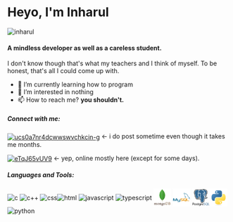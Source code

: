 
<h1 >Heyo, I'm Inharul</h1>
<p align="left"> <img src="https://komarev.com/ghpvc/?username=inharul&label=Profile%20views&color=0e75b6&style=flat" alt="inharul" /> </p>  
<h4>A mindless developer as well as a careless student.</h4>
I don't know though that's what my teachers and I think of myself. To be honest, that's all I could come up with.
  
- 🌱 I’m currently learning how to program
- 👀  I’m interested in nothing
- 📫 How to reach me? **you shouldn't.**  
  
<h5 align="left">Connect with me:</h5>  
<p align="left">  
<a href="https://www.youtube.com/channel/UCs0a7Nr4dCwWsWvChKCiN-g" target="blank"><img align="center" src="https://upload.wikimedia.org/wikipedia/commons/thumb/0/09/YouTube_full-color_icon_%282017%29.svg/2560px-YouTube_full-color_icon_%282017%29.svg.png" alt="ucs0a7nr4dcwwswvchkcin-g" height="20" width="30" /></a> <- i do post sometime even though it takes me months.

<a href="https://discord.gg/eTqJ65vUV9" target="blank"><img align="center" src="https://logodownload.org/wp-content/uploads/2017/11/discord-logo-4-1.png" alt="eTqJ65vUV9" height="30" width="30" /></a>  <- yep, online mostly here (except for some days).
</p>  
  
<h5 align="left">Languages and Tools:</h5>  
<p>
<img align="center" src="https://upload.wikimedia.org/wikipedia/commons/1/18/C_Programming_Language.svg" alt="c" height="40" width="40" />
<img align="center" src="https://upload.wikimedia.org/wikipedia/commons/1/18/ISO_C%2B%2B_Logo.svg" alt="c++" height="40" width="40" /> <img align="center" src="https://upload.wikimedia.org/wikipedia/commons/d/d5/CSS3_logo_and_wordmark.svg" alt="css" height="40" width="40" /><img align="center" src="https://upload.wikimedia.org/wikipedia/commons/6/61/HTML5_logo_and_wordmark.svg" alt="html" height="40" width="40" />
<img src="https://upload.wikimedia.org/wikipedia/commons/9/99/Unofficial_JavaScript_logo_2.svg" align="center" alt="javascript" height="40" width="40" /> 
<img align="center" alt="typescript" src="https://upload.wikimedia.org/wikipedia/commons/thumb/4/4c/Typescript_logo_2020.svg/1024px-Typescript_logo_2020.svg.png" height="40" width="40"/>
<img align="center" src="https://raw.githubusercontent.com/devicons/devicon/master/icons/mongodb/mongodb-original-wordmark.svg" alt="mongodb" width="40" height="40"/> <img align="center" src="https://raw.githubusercontent.com/devicons/devicon/master/icons/mysql/mysql-original-wordmark.svg" alt="mysql" width="40" height="40"/>
<img align="center" src="https://raw.githubusercontent.com/devicons/devicon/master/icons/postgresql/postgresql-original-wordmark.svg" alt="postgresql" width="40" height="40"/><img align="center" src="https://raw.githubusercontent.com/devicons/devicon/master/icons/python/python-original.svg" alt="python" width="40" height="40"/> <img align="center" src="https://upload.wikimedia.org/wikipedia/commons/a/a7/React-icon.svg" alt="python" width="40" height="40"/>
</p>

